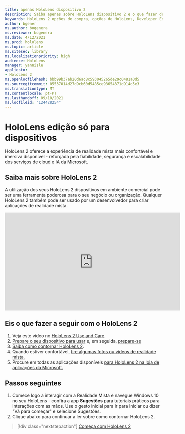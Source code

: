 ```yaml
---
title: apenas HoloLens dispositivo 2
description: Saiba apenas sobre HoloLens dispositivo 2 e o que fazer depois de obter um dos seus.
keywords: HoloLens 2 opções de compra, opções de HoloLens, Developer Edition
author: bgener
ms.author: bogenera
ms.reviewer: bogenera
ms.date: 4/12/2021
ms.prod: hololens
ms.topic: article
ms.sitesec: library
ms.localizationpriority: high
audience: HoloLens
manager: yannisle
appliesto:
- HoloLens 2
ms.openlocfilehash: bbb99b37ab20d6ac8c593045265de29c0481a0d5
ms.sourcegitcommit: 05537014d27d9cb60d5485ce93654371d914d5e3
ms.translationtype: MT
ms.contentlocale: pt-PT
ms.lasthandoff: 09/10/2021
ms.locfileid: "124428254"
---
```

# <a name="hololens-2-device-only-edition"></a>HoloLens edição só para dispositivos

HoloLens 2 oferece a experiência de realidade mista mais confortável e imersiva disponível - reforçada pela fiabilidade, segurança e escalabilidade dos serviços de cloud e IA da Microsoft.

## <a name="learn-about-hololens-2"></a>Saiba mais sobre HoloLens 2
A utilização dos seus HoloLens 2 dispositivos em ambiente comercial pode ser uma ferramenta poderosa para o seu negócio ou organização. Qualquer HoloLens 2 também pode ser usado por um desenvolvedor para criar aplicações de realidade mista.

<iframe width="560" height="315" src="https://www.youtube.com/embed/XwOnHqiNAeU" frameborder="0" allow="accelerometer; autoplay; clipboard-write; encrypted-media; gyroscope; picture-in-picture" allowfullscreen></iframe>

## <a name="heres-what-to-do-next-with-the-hololens-2"></a>Eis o que fazer a seguir com o HoloLens 2

1. Veja este vídeo no [HoloLens 2 Use and Care](/hololens/hololens2-maintenance##HoloLens-2-Use-and-Care).
1. [Prepare o seu dispositivo para usar](/hololens/hololens2-setup) e, em seguida, [prepare-se](/hololens/hololens2-start)
1. [Saiba como contornar HoloLens 2](/hololens/holographic-home).
1. Quando estiver confortável, [tire algumas fotos ou vídeos de realidade mista.](/hololens/holographic-photos-and-videos)
1. Procure em todas as aplicações disponíveis [para HoloLens 2 na loja de aplicações da Microsoft.](/hololens/holographic-store-apps)

## <a name="next-steps"></a>Passos seguintes

1. Comece logo a interagir com a Realidade Mista e navegue Windows 10 no seu HoloLens - confira a app **Sugestões** para tutoriais práticos para interações com as mãos. Use o gesto inicial para ir para Iniciar ou dizer "Vá para começar" e selecione Sugestões.
1. Clique abaixo para continuar a ler sobre como contornar HoloLens 2.

> [!div class="nextstepaction"]
> [Começa com HoloLens 2](hololens2-basic-usage.md)